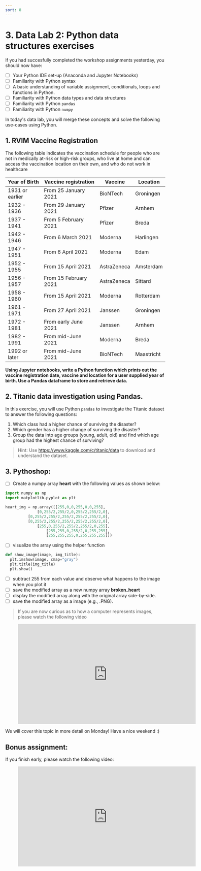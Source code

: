 ```yaml
---
sort: 8
---
```


# 3. Data Lab 2: Python data structures exercises

If you had succesfully completed the workshop assignments yesterday, you should
now have:

- [ ] Your Python IDE set-up (Anaconda and Jupyter Notebooks)
- [ ] Familiarity with Python syntax
- [ ] A basic understanding of variable assignment, conditionals, loops and functions
     in Python.
- [ ] Familiarity with Python data types and data structures
- [ ] Familiarity with Python ```pandas```
- [ ] Familiarity with Python ```numpy```

In today's data lab, you will merge these concepts and solve the following use-cases using
Python.

## 1. RVIM Vaccine Registration

The following table indicates the vaccination schedule for people who
are not in medically at-risk or high-risk groups, who live at home and can
access the vaccination location on their own, and who do not work in healthcare

Year of Birth  |  Vaccine registration  |  Vaccine  | Location
-------------- |  ------------------------- | ----------| -------
1931 or earlier|	From 25 January 2021	    |BioNTech   |	Groningen
1932 - 1936	   |  From 29 January 2021	    |Pfizer     | Arnhem
1937 - 1941    |	From 5 February 2021	    |Pfizer 	  | Breda
1942 - 1946	   |  From 6 March 2021	        |Moderna	  | Harlingen
1947 - 1951	   |  From 6 April 2021	        |Moderna	  | Edam
1952 - 1955	   |  From 15 April 2021	      |AstraZeneca|	Amsterdam
1956 - 1957	   |  From 15 February 2021	    |AstraZeneca| Sittard
1958 - 1960    |  From 15 April 2021	      |Moderna    |	Rotterdam
1961 - 1971	   |  From 27 April 2021	      |Janssen    |	Groningen
1972 - 1981	   |  From early June 2021	    |Janssen    |	Arnhem
1982 - 1991	   |  From mid-June 2021	      |Moderna    | Breda
1992 or later  |  From mid-June 2021	      |BioNTech   |	Maastricht

**Using Jupyter notebooks, write a Python function which prints out the vaccine registration date, vaccine
and location for a user supplied year of birth. Use a Pandas dataframe to store
and retrieve data.**

## 2. Titanic data investigation using Pandas.

In this exercise, you will use Python ```pandas``` to investigate the Titanic
dataset to answer the following questions:

1. Which class had a higher chance of surviving the disaster?
2. Which gender has a higher change of surviving the disaster?
3. Group the data into age groups (young, adult, old) and find which age group
had the highest chance of surviving?

> Hint: Use https://www.kaggle.com/c/titanic/data to download and understand the dataset.

## 3. Pythoshop:
- [ ] Create a numpy array **heart** with the following values as shown below:

```python
import numpy as np
import matplotlib.pyplot as plt

heart_img = np.array([[255,0,0,255,0,0,255],
              [0,255/2,255/2,0,255/2,255/2,0],
          [0,255/2,255/2,255/2,255/2,255/2,0],
          [0,255/2,255/2,255/2,255/2,255/2,0],
              [255,0,255/2,255/2,255/2,0,255],
                  [255,255,0,255/2,0,255,255],
                  [255,255,255,0,255,255,255]])
```

- [ ] visualize the array using the helper function

```python
def show_image(image, img_title):
  plt.imshow(image, cmap="gray")
  plt.title(img_title)
  plt.show()
```

- [ ] subtract 255 from each value and observe what happens to the image when
you plot it
- [ ] save the modified array as a new numpy array **broken_heart**
- [ ] display the modified array along with the original array side-by-side.
- [ ] save the modified array as a image (e.g., .PNG).

> If you are now curious as to how a computer represents images, please watch the following video

<!-- blank line -->
<figure class="video_container">
<iframe width="560" height="315" src="https://www.youtube.com/embed/15aqFQQVBWU?controls=0" title="YouTube video player" frameborder="0" allow="accelerometer; autoplay; clipboard-write; encrypted-media; gyroscope; picture-in-picture" allowfullscreen></iframe>
</figure>
<!-- blank line -->

We will cover this topic in more detail on Monday! Have a nice weekend :)

## Bonus assignment:
If you finish early, please watch the following video:
<!-- blank line -->
<figure class="video_container">
<iframe width="560" height="315" src="https://www.youtube.com/embed/5rNu16O3YNE?controls=0" title="YouTube video player" frameborder="0" allow="accelerometer; autoplay; clipboard-write; encrypted-media; gyroscope; picture-in-picture" allowfullscreen></iframe>
</figure>
<!-- blank line -->
